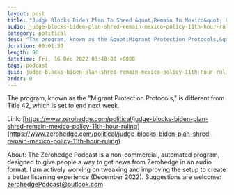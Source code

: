 ```yaml
---
layout: post
title: "Judge Blocks Biden Plan To Shred &quot;Remain In Mexico&quot; Policy"
audio: judge-blocks-biden-plan-shred-remain-mexico-policy-11th-hour-ruling-0
category: political
desc: "The program, known as the &quot;Migrant Protection Protocols,&quot; is different from Title 42, which is set to end next week."
duration: 00:01:30
length: 90
datetime: Fri, 16 Dec 2022 03:40:00 +0000
tags: podcast
guid: judge-blocks-biden-plan-shred-remain-mexico-policy-11th-hour-ruling-0
order: 0
---
```

The program, known as the &quot;Migrant Protection Protocols,&quot; is different from Title 42, which is set to end next week.

Link: [https://www.zerohedge.com/political/judge-blocks-biden-plan-shred-remain-mexico-policy-11th-hour-ruling](https://www.zerohedge.com/political/judge-blocks-biden-plan-shred-remain-mexico-policy-11th-hour-ruling)

About: The Zerohedge Podcast is a non-commercial, automated program, designed to give people a way to get news from Zerohedge in an audio format.  I am actively working on tweaking and improving the setup to create a better listening experience (December 2022).  Suggestions are welcome: [zerohedgePodcast@outlook.com](mailto:zerohedgePodcast@outlook.com)